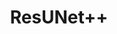---
title: 'ResUNet++'
desc: 'The ResUNet++ architecture is based on the ResUNet, which is an architecture that uses the strength of deep residual learning and U-Net.'
link: https://github.com/DebeshJha/ResUNetPlusPlus
---